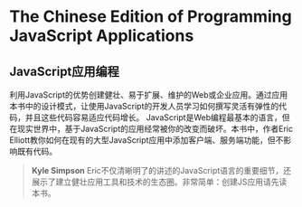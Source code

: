 # The Chinese Edition of Programming JavaScript Applications
## JavaScript应用编程
利用JavaScript的优势创建健壮、易于扩展、维护的Web或企业应用。通过应用本书中的设计模式，让使用JavaScript的开发人员学习如何撰写灵活有弹性的代码，并且这些代码容易适应代码增长。
JavaScript是Web编程最基本的语言，但在现实世界中，基于JavaScript的应用经常被你的改变而破坏。本书中，作者Eric Elliott教你如何在现有的大型JavaScript应用中添加客户端、服务端功能，但不影响既有代码。
> **Kyle Simpson** Eric不仅清晰明了的讲述的JavaScript语言的重要细节，还展示了建立健壮应用工具和技术的生态圈。非常简单：创建JS应用请先读本书。

